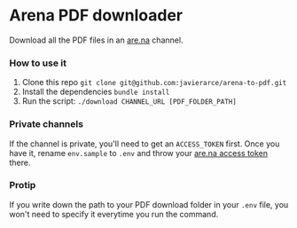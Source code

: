 # Arena PDF downloader

Download all the PDF files in an [are.na](https://are.na) channel.

### How to use it

1. Clone this repo `git clone git@github.com:javierarce/arena-to-pdf.git`
2. Install the dependencies `bundle install`
3. Run the script: `./download CHANNEL_URL [PDF_FOLDER_PATH]`

### Private channels

If the channel is private, you'll need to get an `ACCESS_TOKEN` first. Once you have it, rename `env.sample` to `.env` and throw your [are.na access token](https://dev.are.na/oauth/applications) there.

### Protip

If you write down the path to your PDF download folder in your `.env` file, you won't need to specify it everytime you run the command.
